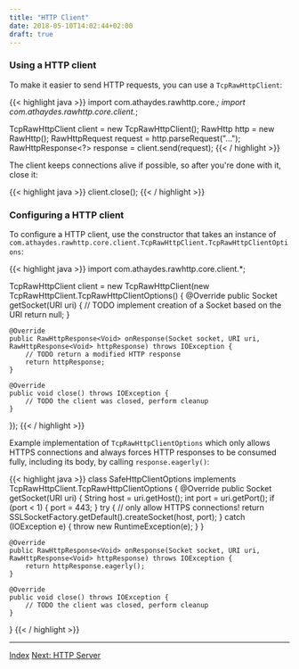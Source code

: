 ```yaml
---
title: "HTTP Client"
date: 2018-05-10T14:02:44+02:00
draft: true
---
```


### Using a HTTP client

To make it easier to send HTTP requests, you can use a `TcpRawHttpClient`:

{{< highlight java >}}
import com.athaydes.rawhttp.core.*;
import com.athaydes.rawhttp.core.client.*;

TcpRawHttpClient client = new TcpRawHttpClient();
RawHttp http = new RawHttp();
RawHttpRequest request = http.parseRequest("...");
RawHttpResponse<?> response = client.send(request);
{{< / highlight >}}

The client keeps connections alive if possible, so after you're done with it, close it:

{{< highlight java >}}
client.close();
{{< / highlight >}}

### Configuring a HTTP client

To configure a HTTP client, use the constructor that takes an instance of
`com.athaydes.rawhttp.core.client.TcpRawHttpClient.TcpRawHttpClientOptions`:

{{< highlight java >}}
import com.athaydes.rawhttp.core.client.*;

TcpRawHttpClient client = new TcpRawHttpClient(new TcpRawHttpClient.TcpRawHttpClientOptions() {
    @Override
    public Socket getSocket(URI uri) {
        // TODO implement creation of a Socket based on the URI
        return null;
    }

    @Override
    public RawHttpResponse<Void> onResponse(Socket socket, URI uri, RawHttpResponse<Void> httpResponse) throws IOException {
        // TODO return a modified HTTP response
        return httpResponse;
    }

    @Override
    public void close() throws IOException {
        // TODO the client was closed, perform cleanup
    }
});
{{< / highlight >}}

Example implementation of `TcpRawHttpClientOptions` which only allows HTTPS connections
and always forces HTTP responses to be consumed fully, including its body, by calling `response.eagerly()`:

{{< highlight java >}}
class SafeHttpClientOptions implements TcpRawHttpClient.TcpRawHttpClientOptions {
    @Override
    public Socket getSocket(URI uri) {
        String host = uri.getHost();
        int port = uri.getPort();
        if (port < 1) {
            port = 443;
        }
        try {
            // only allow HTTPS connections!
            return SSLSocketFactory.getDefault().createSocket(host, port);
        } catch (IOException e) {
            throw new RuntimeException(e);
        }
    }

    @Override
    public RawHttpResponse<Void> onResponse(Socket socket, URI uri, RawHttpResponse<Void> httpResponse) throws IOException {
        return httpResponse.eagerly();
    }

    @Override
    public void close() throws IOException {
        // TODO the client was closed, perform cleanup
    }
}
{{< / highlight >}}

<hr>

[Index](/docs) [Next: HTTP Server](/docs/http-server)